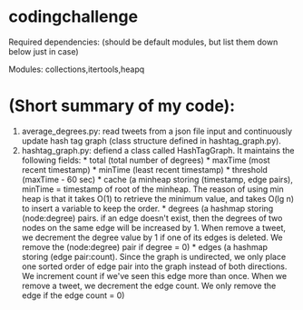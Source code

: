 # codingchallenge

Required dependencies:  (should be default modules, but list them down below just in case)

Modules: collections,itertools,heapq



# (Short summary of my code):
  1. average_degrees.py: read tweets from a json file input and continuously update hash tag graph (class structure defined in hashtag_graph.py).
  2. hashtag_graph.py: defiend a class called HashTagGraph. It maintains the following fields:
    * total (total number of degrees)
    * maxTime (most recent timestamp)
    * minTime (least recent timestamp)
    * threshold (maxTime - 60 sec)
    * cache (a minheap storing (timestamp, edge pairs), minTime = timestamp of root of the minheap. The reason of using min heap is that it takes O(1) to retrieve the minimum value, and takes O(lg n) to insert a variable to keep the order. 
    * degrees (a hashmap storing (node:degree) pairs. if an edge doesn't exist, then the degrees of two nodes on the same edge will be increased by 1. When remove a tweet, we decrement the degree value by 1 if one of its edges is deleted. We remove the (node:degree) pair if degree = 0)
    * edges (a hashmap storing (edge pair:count). Since the graph is undirected, we only place one sorted order of edge pair into the graph instead of both directions. We increment count if we've seen this edge more than once. When we remove a tweet, we decrement the edge count. We only remove the edge if the edge count = 0)
